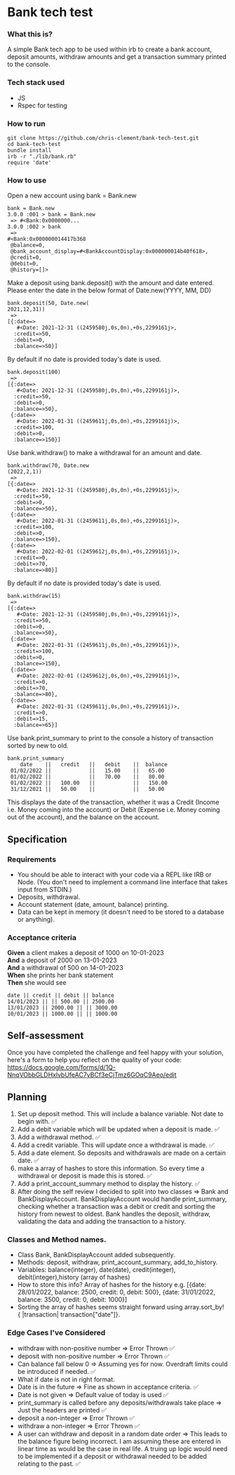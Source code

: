 # Bank tech test

### What this is?

A simple Bank tech app to be used within irb to create a bank account, deposit amounts, withdraw amounts and get a transaction summary printed to the console.

### Tech stack used

- JS
- Rspec for testing

### How to run

```
git clone https://github.com/chris-clement/bank-tech-test.git
cd bank-tech-test
bundle install
irb -r "./lib/bank.rb"
require 'date'
```

### How to use

Open a new account using bank = Bank.new

```
bank = Bank.new
3.0.0 :001 > bank = Bank.new
 => #<Bank:0x0000000... 
3.0.0 :002 > bank
 => 
#<Bank:0x000000014417b368 
 @balance=0,  
 @bank_account_display=#<BankAccountDisplay:0x000000014b40f618>,
 @credit=0,               
 @debit=0,                
 @history=[]> 
```
Make a deposit using bank.deposit() with the amount and date entered.
Please enter the date in the below format of Date.new(YYYY, MM, DD)

```
bank.deposit(50, Date.new(
2021,12,31))
 => 
[{:date=>                              
   #<Date: 2021-12-31 ((2459580j,0s,0n),+0s,2299161j>,                       
  :credit=>50,                         
  :debit=>0,                           
  :balance=>50}]                       
```
By default if no date is provided today's date is used.

```
bank.deposit(100)
 => 
[{:date=>                              
   #<Date: 2021-12-31 ((2459580j,0s,0n),+0s,2299161j)>,                       
  :credit=>50,                         
  :debit=>0,                           
  :balance=>50},                       
 {:date=>                              
   #<Date: 2022-01-31 ((2459611j,0s,0n),+0s,2299161j)>,                       
  :credit=>100,                        
  :debit=>0,                           
  :balance=>150}]                      
```

Use bank.withdraw() to make a withdrawal for an amount and date.
```
bank.withdraw(70, Date.new
(2022,2,1))
 => 
[{:date=>                              
   #<Date: 2021-12-31 ((2459580j,0s,0n),+0s,2299161j)>,                       
  :credit=>50,                         
  :debit=>0,                           
  :balance=>50},                       
 {:date=>                              
   #<Date: 2022-01-31 ((2459611j,0s,0n),+0s,2299161j)>,                       
  :credit=>100,                        
  :debit=>0,                           
  :balance=>150},                      
 {:date=>                              
   #<Date: 2022-02-01 ((2459612j,0s,0n),+0s,2299161j)>,
  :credit=>0,
  :debit=>70,
  :balance=>80}] 
```
By default if no date is provided today's date is used.
```
bank.withdraw(15)
 => 
[{:date=>                              
   #<Date: 2021-12-31 ((2459580j,0s,0n),+0s,2299161j)>,                       
  :credit=>50,                         
  :debit=>0,                           
  :balance=>50},                       
 {:date=>                              
   #<Date: 2022-01-31 ((2459611j,0s,0n),+0s,2299161j)>,                       
  :credit=>100,                        
  :debit=>0,                           
  :balance=>150},                      
 {:date=>                              
   #<Date: 2022-02-01 ((2459612j,0s,0n),+0s,2299161j)>,
  :credit=>0,
  :debit=>70,
  :balance=>80},
 {:date=>
   #<Date: 2022-01-31 ((2459611j,0s,0n),+0s,2299161j)>,
  :credit=>0,
  :debit=>15,
  :balance=>65}] 
```
Use bank.print_summary to print to the console a history of transaction sorted by new to old.
```
bank.print_summary
    date    ||   credit   ||   debit    ||  balance   
 01/02/2022 ||            ||   15.00    ||   65.00    
 01/02/2022 ||            ||   70.00    ||   80.00    
 01/02/2022 ||   100.00   ||            ||   150.00   
 31/12/2021 ||   50.00    ||            ||   50.00      
 ```   

 This displays the date of the transaction, whether it was a Credit (Income i.e. Money coming into the account) or Debit (Expense i.e. Money coming out of the account), and the balance on the account.

## Specification

### Requirements

* You should be able to interact with your code via a REPL like IRB or Node.  (You don't need to implement a command line interface that takes input from STDIN.)
* Deposits, withdrawal.
* Account statement (date, amount, balance) printing.
* Data can be kept in memory (it doesn't need to be stored to a database or anything).

### Acceptance criteria

**Given** a client makes a deposit of 1000 on 10-01-2023  
**And** a deposit of 2000 on 13-01-2023  
**And** a withdrawal of 500 on 14-01-2023  
**When** she prints her bank statement  
**Then** she would see

```
date || credit || debit || balance
14/01/2023 || || 500.00 || 2500.00
13/01/2023 || 2000.00 || || 3000.00
10/01/2023 || 1000.00 || || 1000.00
```

## Self-assessment

Once you have completed the challenge and feel happy with your solution, here's a form to help you reflect on the quality of your code: https://docs.google.com/forms/d/1Q-NnqVObbGLDHxlvbUfeAC7yBCf3eCjTmz6GOqC9Aeo/edit

## Planning

1. Set up deposit method. This will include a balance variable. Not date to begin with. :white_check_mark:
2. Add a debit variable which will be updated when a deposit is made. :white_check_mark:
3. Add a withdrawal method. :white_check_mark:
4. Add a credit variable. This will update once a withdrawal is made. :white_check_mark:
5. Add a date element. So deposits and withdrawals are made on a certain date. :white_check_mark:
6. make a array of hashes to store this information. So every time a withdrawal or deposit is made this is stored. :white_check_mark:
7. Add a print_account_summary method to display the history. :white_check_mark:
8. After doing the self review I decided to split into two classes => Bank and BankDisplayAccount. BankDisplayAccount would handle print_summary, checking whether a transaction was a debit or credit and sorting the history from newest to oldest. Bank handles the deposit, withdraw, validating the data and adding the transaction to a history.

### Classes and Method names.

- Class Bank, BankDisplayAccount added subsequently.
- Methods: deposit, withdraw, print_account_summary, add_to_history.
- Variables: balance(integer), date(date), credit(integer), debit(integer),history (array of hashes)
- How to store this info? Array of hashes for the history e.g. 
[{date: 28/01/2022, balance: 2500, credit: 0, debit: 500}, {date: 31/01/2022, balance: 3500, credit: 0, debit: 1000}]
- Sorting the array of hashes seems straight forward using
array.sort_by! { |transaction| transaction["date"]}.

### Edge Cases I've Considered

- withdraw with non-positive number => Error Thrown :white_check_mark:
- deposit with non-positive number => Error Thrown :white_check_mark:
- Can balance fall below 0 => Assuming yes for now. Overdraft limits could be introduced if needed. :white_check_mark:
- What if date is not in right format. 
- Date is in the future => Fine as shown in acceptance criteria. :white_check_mark:
- Date is not given => Default value of today is used :white_check_mark:
- print_summary is called before any deposits/withdrawals take place => Just the headers are printed :white_check_mark:
- deposit a non-integer => Error Thrown :white_check_mark:
- withdraw a non-integer => Error Thrown :white_check_mark:
- A user can withdraw and deposit in a random date order => This leads to the balance figure being incorrect. I am assuming these are entered in linear time as would be the case in real life. A truing up logic would need to be implemented if a deposit or withdrawal needed to be added relating to the past. :white_check_mark: